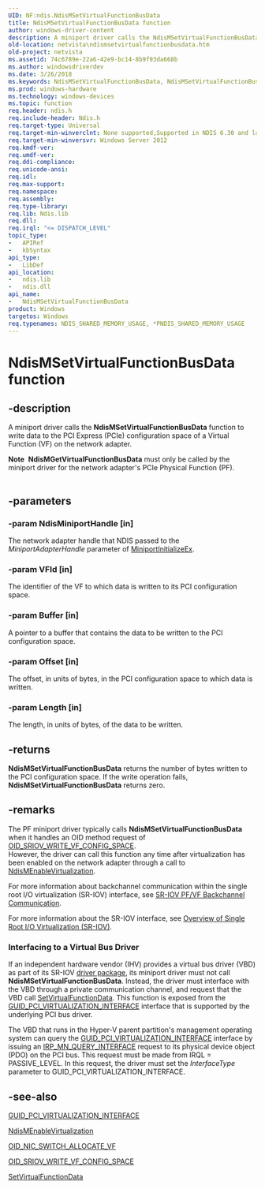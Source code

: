 ```yaml
---
UID: NF:ndis.NdisMSetVirtualFunctionBusData
title: NdisMSetVirtualFunctionBusData function
author: windows-driver-content
description: A miniport driver calls the NdisMSetVirtualFunctionBusData function to write data to the PCI Express (PCIe) configuration space of a Virtual Function (VF) on the network adapter.
old-location: netvista\ndismsetvirtualfunctionbusdata.htm
old-project: netvista
ms.assetid: 74c6789e-22a6-42e9-bc14-8b9f93da668b
ms.author: windowsdriverdev
ms.date: 3/26/2018
ms.keywords: NdisMSetVirtualFunctionBusData, NdisMSetVirtualFunctionBusData function [Network Drivers Starting with Windows Vista], ndis/NdisMSetVirtualFunctionBusData, netvista.ndismsetvirtualfunctionbusdata
ms.prod: windows-hardware
ms.technology: windows-devices
ms.topic: function
req.header: ndis.h
req.include-header: Ndis.h
req.target-type: Universal
req.target-min-winverclnt: None supported,Supported in NDIS 6.30 and later.
req.target-min-winversvr: Windows Server 2012
req.kmdf-ver: 
req.umdf-ver: 
req.ddi-compliance: 
req.unicode-ansi: 
req.idl: 
req.max-support: 
req.namespace: 
req.assembly: 
req.type-library: 
req.lib: Ndis.lib
req.dll: 
req.irql: "<= DISPATCH_LEVEL"
topic_type:
-	APIRef
-	kbSyntax
api_type:
-	LibDef
api_location:
-	ndis.lib
-	ndis.dll
api_name:
-	NdisMSetVirtualFunctionBusData
product: Windows
targetos: Windows
req.typenames: NDIS_SHARED_MEMORY_USAGE, *PNDIS_SHARED_MEMORY_USAGE
---
```


# NdisMSetVirtualFunctionBusData function


## -description


A miniport driver calls the <b>NdisMSetVirtualFunctionBusData</b> function to write data to the PCI  Express (PCIe) configuration space of a Virtual Function (VF) on the network adapter. 
<div class="alert"><b>Note</b>  <b>NdisMGetVirtualFunctionBusData</b> must only be called by the miniport driver for the network adapter's PCIe Physical Function (PF).</div><div> </div>

## -parameters




### -param NdisMiniportHandle [in]

The network adapter handle that NDIS passed to the 
     <i>MiniportAdapterHandle</i> parameter of 
     <a href="https://msdn.microsoft.com/b146fa81-005b-4a6c-962d-4cb023ea790e">MiniportInitializeEx</a>.


### -param VFId [in]

The identifier of the VF to which data is written to its  PCI configuration space.


### -param Buffer [in]

A pointer to a buffer that contains the data to be written to the PCI configuration space.


### -param Offset [in]

The offset, in units of bytes, in the PCI configuration space to which data is written.




### -param Length [in]

The length, in units of bytes, of the data to be written.


## -returns



<b>NdisMSetVirtualFunctionBusData</b> returns the number of bytes written to the PCI configuration space. If the write operation fails, <b>NdisMSetVirtualFunctionBusData</b> returns zero.




## -remarks



The PF miniport driver typically calls <b>NdisMSetVirtualFunctionBusData</b> when it handles an OID method request of  <a href="https://msdn.microsoft.com/library/windows/hardware/hh451925">OID_SRIOV_WRITE_VF_CONFIG_SPACE</a>.  
However, the driver can call this function any time after virtualization has been enabled on the network adapter through a call to <a href="https://msdn.microsoft.com/library/windows/hardware/hh451481">NdisMEnableVirtualization</a>.

For more information about backchannel communication within the single root I/O virtualization (SR-IOV) interface, see <a href="https://msdn.microsoft.com/66D40452-1286-449E-BD6B-AFAD466E03A1">SR-IOV PF/VF Backchannel Communication</a>.

For more information about the SR-IOV interface, see 	<a href="https://msdn.microsoft.com/B241F468-F568-4500-9356-E576CEBA8F3B">Overview of Single Root I/O Virtualization (SR-IOV)</a>.

<h3><a id="Interfacing_to_a_Virtual_Bus_Driver"></a><a id="interfacing_to_a_virtual_bus_driver"></a><a id="INTERFACING_TO_A_VIRTUAL_BUS_DRIVER"></a>Interfacing to a Virtual Bus Driver</h3>
If an independent hardware vendor (IHV) provides a virtual bus driver (VBD) as part of its SR-IOV <a href="https://msdn.microsoft.com/en-us/library/windows/hardware/ff544817">driver package</a>, its miniport driver must not call <b>NdisMSetVirtualFunctionBusData</b>. Instead, the driver must interface with the VBD through a private communication channel, and request that the VBD call <a href="https://msdn.microsoft.com/library/windows/hardware/hh451552">SetVirtualFunctionData</a>. This function is exposed from the <a href="https://msdn.microsoft.com/library/windows/hardware/hh451143">GUID_PCI_VIRTUALIZATION_INTERFACE</a> interface that is supported by the underlying PCI bus driver.

The VBD that runs in the Hyper-V parent partition's management operating system can query the <a href="https://msdn.microsoft.com/library/windows/hardware/hh451143">GUID_PCI_VIRTUALIZATION_INTERFACE</a> interface by issuing an <a href="https://msdn.microsoft.com/library/windows/hardware/ff551687">IRP_MN_QUERY_INTERFACE</a> request to its physical device object (PDO) on the PCI bus. This request must be made from IRQL = PASSIVE_LEVEL. In this request, the driver must  set the <i>InterfaceType</i> parameter to GUID_PCI_VIRTUALIZATION_INTERFACE.




## -see-also




<b></b>



<a href="https://msdn.microsoft.com/library/windows/hardware/hh451143">GUID_PCI_VIRTUALIZATION_INTERFACE</a>



<a href="https://msdn.microsoft.com/library/windows/hardware/hh451481">NdisMEnableVirtualization</a>



<a href="https://msdn.microsoft.com/library/windows/hardware/hh451814">OID_NIC_SWITCH_ALLOCATE_VF</a>



<a href="https://msdn.microsoft.com/library/windows/hardware/hh451925">OID_SRIOV_WRITE_VF_CONFIG_SPACE</a>



<a href="https://msdn.microsoft.com/library/windows/hardware/hh451552">SetVirtualFunctionData</a>
 

 

